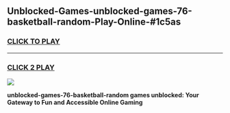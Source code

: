 
## Unblocked-Games-unblocked-games-76-basketball-random-Play-Online-#1c5as
<h3>
<a href="https://premium.freeplayer.one?title=unblocked-games-76-basketball-random&ref=27F">CLICK TO PLAY</a></h3>
<hr>

<h3>
<a href="https://premium.freeplayer.one?title=unblocked-games-76-basketball-random&ref=27F">CLICK 2 PLAY</a>
  
</h3>

<a href="https://premium.freeplayer.one?title=unblocked-games-76-basketball-random&ref=27F"><img src="https://clearcache.store/games.png"></a>


**unblocked-games-76-basketball-random games unblocked: Your Gateway to Fun and Accessible Online Gaming**

